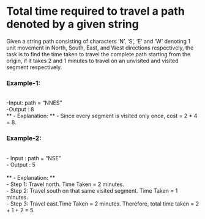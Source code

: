 # Total time required to travel a path denoted by a given string

Given a string path consisting of characters ‘N’, ‘S’, ‘E’ and ‘W’ denoting 1 unit movement in North, South, East, and West directions respectively, the task is to find the time taken to travel the complete path starting from the origin, if it takes 2 and 1 minutes to travel on an unvisited and visited segment respectively.

### Example-1:
<br>
-Input: path = “NNES” <br>
-Output : 8 <br>
** - Explanation: **
- Since every segment is visited only once, cost = 2 * 4 = 8. <br>

### Example-2:
<br>
- Input : path = “NSE” <br>
- Output : 5 <br>
<br>
** - Explanation: ** <br>
- Step 1: Travel north. Time Taken = 2 minutes. <br>
- Step 2: Travel south on that same visited segment. Time Taken = 1 minutes. <br>
- Step 3: Travel east.Time Taken = 2 minutes. Therefore, total time taken = 2 + 1 + 2 = 5. <br>
